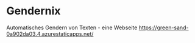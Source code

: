 # Gendernix
Automatisches Gendern von Texten - eine Webseite
https://green-sand-0a902da03.4.azurestaticapps.net/

